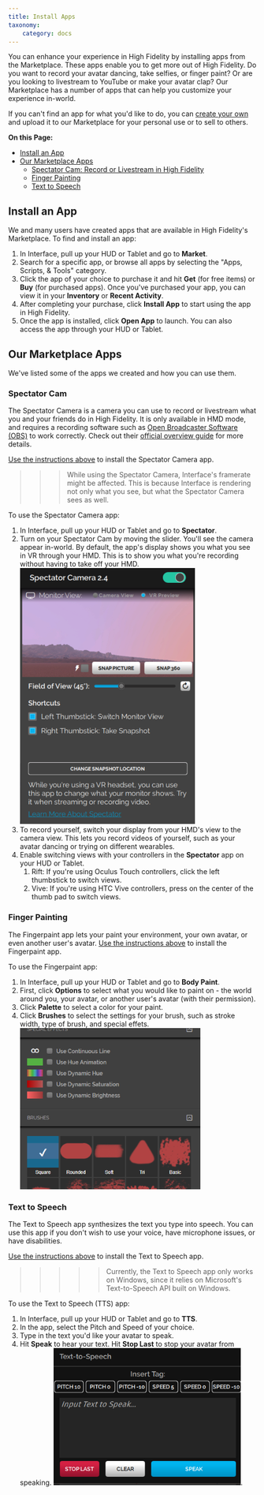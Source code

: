 ```yaml
---
title: Install Apps
taxonomy:
    category: docs 
---
```


You can enhance your experience in High Fidelity by installing apps from the Marketplace. These apps enable you to get more out of High Fidelity. Do you want to record your avatar dancing, take selfies, or finger paint? Or are you looking to livestream to YouTube or make your avatar clap? Our Marketplace has a number of apps that can help you customize your experience in-world. 

If you can't find an app for what you'd like to do, you can [create your own](../../../create/applications) and upload it to our Marketplace for your personal use or to sell to others.

**On this Page:**

* [Install an App](#install-an-app)
* [Our Marketplace Apps](#our-marketplace-apps)
  * [Spectator Cam: Record or Livestream in High Fidelity](#spectator-cam)
  * [Finger Painting](#finger-painting)
  * [Text to Speech](#text-to-speech)


## Install an App

We and many users have created apps that are available in High Fidelity's Marketplace. To find and install an app:

1. In Interface, pull up your HUD or Tablet and go to **Market**.
2. Search for a specific app, or browse all apps by selecting the "Apps, Scripts, & Tools" category.
3. Click the app of your choice to purchase it and hit **Get** (for free items) or **Buy** (for purchased apps). Once you've purchased your app, you can view it in your **Inventory** or **Recent Activity**. 
4. After completing your purchase, click **Install App** to start using the app in High Fidelity.
5. Once the app is installed, click **Open App** to launch. You can also access the app through your HUD or Tablet.

## Our Marketplace Apps

We've listed some of the apps we created and how you can use them. 

### Spectator Cam

The Spectator Camera is a camera you can use to record or livestream what you and your friends do in High Fidelity. It is only available in HMD mode, and requires a recording software such as [Open Broadcaster Software (OBS)](https://obsproject.com/) to work correctly. Check out their [official overview guide](https://obsproject.com/forum/threads/official-overview-guide.402/) for more details. 

[Use the instructions above](#install-an-app) to install the Spectator Camera app.

>>> While using the Spectator Camera, Interface's framerate might be affected. This is because Interface is rendering not only what you see, but what the Spectator Camera sees as well. 

To use the Spectator Camera app: 
1. In Interface, pull up your HUD or Tablet and go to **Spectator**. 
2. Turn on your Spectator Cam by moving the slider. You'll see the camera appear in-world. By default, the app's display shows you what you see in VR through your HMD. This is to show you what you're recording without having to take off your HMD. ![](spec-cam-window.png)
3. To record yourself, switch your display from your HMD's view to the camera view. This lets you record videos of yourself, such as your avatar dancing or trying on different wearables. 
4. Enable switching views with your controllers in the **Spectator** app on your HUD or Tablet. 
   1. Rift: If you're using Oculus Touch controllers, click the left thumbstick to switch views. 
   2. Vive: If you're using HTC Vive controllers, press on the center of the thumb pad to switch views. 

### Finger Painting 

The Fingerpaint app lets your paint your environment, your own avatar, or even another user's avatar. [Use the instructions above](#install-an-app) to install the Fingerpaint app.

To use the Fingerpaint app: 
1. In Interface, pull up your HUD or Tablet and go to **Body Paint**. 
2. First, click **Options** to select what you would like to paint on - the world around you, your avatar, or another user's avatar (with their permission).  
3. Click **Palette** to select a color for your paint. 
4. Click **Brushes** to select the settings for your brush, such as stroke width, type of brush, and special effets.
![](fingerpaint.png)

### Text to Speech

The Text to Speech app synthesizes the text you type into speech. You can use this app if you don't wish to use your voice, have microphone issues, or have disabilities. 

[Use the instructions above](#install-an-app) to install the Text to Speech app.

>>>>> Currently, the Text to Speech app only works on Windows, since it relies on Microsoft's Text-to-Speech API built on Windows.

To use the Text to Speech (TTS) app: 
1. In Interface, pull up your HUD or Tablet and go to **TTS**. 
2. In the app, select the Pitch and Speed of your choice. 
3. Type in the text you'd like your avatar to speak.
4. Hit **Speak** to hear your text. Hit **Stop Last** to stop your avatar from speaking.
![](tts.png). 